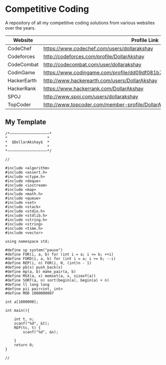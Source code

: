 # Competitive Coding
A repository of all my competitive coding solutions from various websites over the years.

| Website       | Profile Link                                                              |
|---------------|---------------------------------------------------------------------------|
|CodeChef       | https://www.codechef.com/users/dollarakshay                               |
|Codeforces     | http://codeforces.com/profile/DollarAkshay                                |
|CodeCombat     | http://codecombat.com/user/dollarakshay                                   |
|CodinGame      | https://www.codingame.com/profile/dd09df081b7d24aa424d77235ad4c01a655349  |
|HackerEarth    | http://www.hackerearth.com/users/DollarAkshay                             |
|HackerRank     | https://www.hackerrank.com/DollarAkshay                                   |
|SPOJ           | http://www.spoj.com/users/dollarakshay                                    |
|TopCoder       | http://www.topcoder.com/member-profile/DollarAkshay                       |


## My Template
```
/*~~~~~~~~~~~~~~~~~~*
*                  *
*  $DollarAkshay$  *
*                  *
*~~~~~~~~~~~~~~~~~~*/

//

#include <algorithm>
#include <assert.h>
#include <ctype.h>
#include <deque>
#include <iostream>
#include <map>
#include <math.h>
#include <queue>
#include <set>
#include <stack>
#include <stdio.h>
#include <stdlib.h>
#include <string.h>
#include <string>
#include <time.h>
#include <vector>

using namespace std;

#define sp system("pause")
#define FOR(i, a, b) for (int i = a; i <= b; ++i)
#define FORD(i, a, b) for (int i = a; i >= b; --i)
#define REP(i, n) FOR(i, 0, (int)n - 1)
#define pb(x) push_back(x)
#define mp(a, b) make_pair(a, b)
#define MSX(a, x) memset(a, x, sizeof(a))
#define SORT(a, n) sort(begin(a), begin(a) + n)
#define ll long long
#define pii pair<int, int>
#define MOD 1000000007

int a[1000000];

int main(){

    int t, n;
    scanf("%d", &t);
    REP(tc, t) {
        scanf("%d", &n);
        
    }
    return 0;
}

//
```
